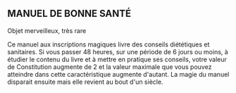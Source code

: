 ## MANUEL DE BONNE SANTÉ

Objet merveilleux, très rare

Ce manuel aux inscriptions magiques livre des conseils
diététiques et sanitaires. Si vous passer 48 heures, sur une
période de 6 jours ou moins, à étudier le contenu du livre et à
mettre en pratique ses conseils, votre valeur de Constitution
augmente de 2 et la valeur maximale que vous pouvez atteindre
dans cette caractéristique augmente d'autant. La magie du
manuel disparait ensuite mais elle revient au bout d'un siècle.
